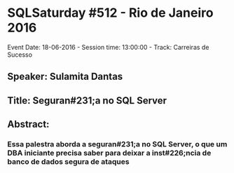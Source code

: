 # SQLSaturday #512 - Rio de Janeiro 2016
Event Date: 18-06-2016 - Session time: 13:00:00 - Track: Carreiras de Sucesso
## Speaker: Sulamita Dantas
## Title: Seguran#231;a no SQL Server
## Abstract:
### Essa palestra aborda a seguran#231;a no SQL Server, o que um DBA iniciante precisa saber para deixar a inst#226;ncia de banco de dados segura de ataques
